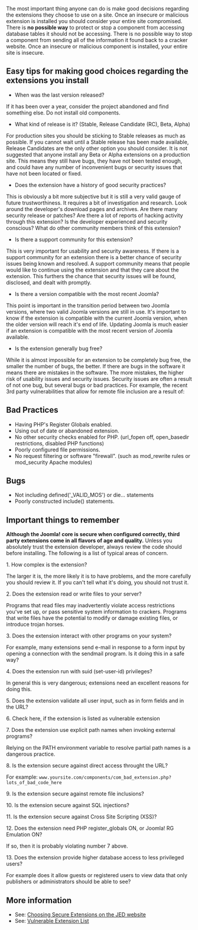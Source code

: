 <!-- Filename: How_do_you_choose_secure_extensions%3F / Display title: How do you choose secure extensions? -->

The most important thing anyone can do is make good decisions regarding
the extensions they choose to use on a site. Once an insecure or
malicious extension is installed you should consider your entire site
compromised. There is **no possible way** to protect or stop a component
from accessing database tables it should not be accessing. There is no
possible way to stop a component from sending all of the information it
found back to a cracker website. Once an insecure or malicious component
is installed, your entire site is insecure.

## Easy tips for making good choices regarding the extensions you install

- When was the last version released?

If it has been over a year, consider the project abandoned and find
something else. Do not install old components.

- What kind of release is it? (Stable, Release Candidate (RC), Beta,
  Alpha)

For production sites you should be sticking to Stable releases as much
as possible. If you cannot wait until a Stable release has been made
available, Release Candidates are the only other option you should
consider. It is not suggested that anyone install any Beta or Alpha
extensions on a production site. This means they still have bugs, they
have not been tested enough, and could have any number of inconvenient
bugs or security issues that have not been located or fixed.

- Does the extension have a history of good security practices?

This is obviously a bit more subjective but it is still a very valid
gauge of future trustworthiness. It requires a bit of investigation and
research. Look around the developer's download pages and archives. Are
there many security release or patches? Are there a lot of reports of
hacking activity through this extension? Is the developer experienced
and security conscious? What do other community members think of this
extension?

- Is there a support community for this extension?

This is very important for usability and security awareness. If there is
a support community for an extension there is a better chance of
security issues being known and resolved. A support community means that
people would like to continue using the extension and that they care
about the extension. This furthers the chance that security issues will
be found, disclosed, and dealt with promptly.

- Is there a version compatible with the most recent Joomla?

This point is important in the transition period between two Joomla
versions, where two valid Joomla versions are still in use. It's
important to know if the extension is compatible with the current Joomla
version, when the older version will reach it's end of life. Updating
Joomla is much easier if an extension is compatible with the most recent
version of Joomla available.

- Is the extension generally bug free?

While it is almost impossible for an extension to be completely bug
free, the smaller the number of bugs, the better. If there are bugs in
the software it means there are mistakes in the software. The more
mistakes, the higher risk of usability issues and security issues.
Security issues are often a result of not one bug, but several bugs or
bad practices. For example, the recent 3rd party vulnerabilities that
allow for remote file inclusion are a result of:

## Bad Practices

- Having PHP's Register Globals enabled.
- Using out of date or abandoned extension.
- No other security checks enabled for PHP. (url_fopen off, open_basedir
  restrictions, disabled PHP functions)
- Poorly configured file permissions.
- No request filtering or software "firewall". (such as mod_rewrite
  rules or mod_security Apache modules)

## Bugs

- Not including defined('\_VALID_MOS') or die... statements
- Poorly constructed include() statements.

## Important things to remember

**Although the Joomla! core is secure when configured correctly, third
party extensions come in all flavors of age and quality.** Unless you
absolutely trust the extension developer, always review the code should
before installing. The following is a list of typical areas of concern.

1\. How complex is the extension?

The larger it is, the more likely it is to have problems, and the more
carefully you should review it. If you can't tell what it's doing, you
should not trust it.

2\. Does the extension read or write files to your server?

Programs that read files may inadvertently violate access restrictions
you've set up, or pass sensitive system information to crackers.
Programs that write files have the potential to modify or damage
existing files, or introduce trojan horses.

3\. Does the extension interact with other programs on your system?

For example, many extensions send e-mail in response to a form input by
opening a connection with the sendmail program. Is it doing this in a
safe way?

4\. Does the extension run with suid (set-user-id) privileges?

In general this is very dangerous; extensions need an excellent reasons
for doing this.

5\. Does the extension validate all user input, such as in form fields
and in the URL?

6\. Check here, if the extension is listed as  vulnerable
extension

7\. Does the extension use explicit path names when invoking external
programs?

Relying on the PATH environment variable to resolve partial path names
is a dangerous practice.

8\. Is the extension secure against direct access throught the URL?

For example:
`www.yoursite.com/components/com_bad_extension.php?lots_of_bad_code_here`

9\. Is the extension secure against remote file inclusions?

10\. Is the extension secure against SQL injections?

11\. Is the extension secure against Cross Site Scripting (XSS)?

12\. Does the extension need PHP register_globals ON, or Joomla! RG
Emulation ON?

If so, then it is probably violating number 7 above.

13\. Does the extension provide higher database access to less
privileged users?

For example does it allow guests or registered users to view data that
only publishers or administrators should be able to see?

## More information

- See: <a
  href="https://extensions.joomla.org/support/knowledgebase/for-jed-users/choosing-secure-extensions/"
  class="external text" target="_blank" rel="noreferrer noopener">Choosing
  Secure Extensions on the JED website</a>
- See:
  <a href="https://extensions.joomla.org/vulnerable-extensions/about/"
  class="external text" target="_blank"
  rel="noreferrer noopener">Vulnerable Extension List</a>
